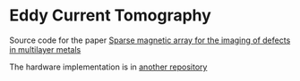 # Eddy Current Tomography

Source code for the paper [Sparse magnetic array for the imaging of defects in multilayer metals](https://doi.org/10.1109/JSEN.2024.3381623)

The hardware implementation is in [another repository](https://github.com/williamrob104/CT100-magnetic-sensor-array)
